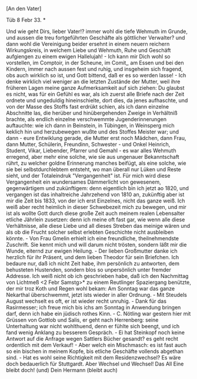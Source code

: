 [An den Vater]

 Tüb 8 Febr 33. <Freitag>*

Und wie geht Dirs, lieber Vater!? immer wohl die tiefe Wehmuth im Grunde, und aussen die treu fortgeführten Geschäfte als göttlicher Verwalter? und dann wohl die Vereinigung beider ersehnt in einem neuern reichern Wirkungskreis, in welchem Liebe und Wehmuth, Ruhe und Geschäft aufgiengen zu einem ewigen Hallelujah! - Ich kann mir Dich wohl so vorstellen, im Comptoir, in der Scheune, im Comit‚, am Essen und bei den Kindern, immer nach aussen fest und ruhig, und insgeheim sich fragend, obs auch wirklich so ist, und Gott bittend, daß er es so werden lasse! - Ich denke wirklich viel weniger an die letzten Zustände der Mutter, weil ihre früheren Lagen meine ganze Aufmerksamkeit auf sich ziehen: Du glaubst es nicht, was für ein Gefühl es war, als ich zuerst alle Briefe nach der Zeit ordnete und ungeduldig hineinschielte, dort dies, da jenes aufhaschte, und von der Masse des Stoffs fast erdrükt schien, als ich dann einzelne Abschnitte las, die herüber und hinübergehenden Zweige in Verhältniß brachte, als endlich einzelne verschwemmte Jugenderinnerungen auftauchte: wie ich dann in Beinstein, in Tübingen, in Weinsperg mich keklich hin und herzubewegen wußte und des Stoffes Meister war; und dann - eure Entwiklung gerade, die Mutter erst noch Mädchen, dann Frau, dann Mutter, Schülerin, Freundinn, Schwester - und Onkel Heinrich, Student, Vikar, Liebender, Pfarrer und Gemahl - es war alles Wehmuth erregend, aber mehr eine solche, wie sie aus ungenauer Bekanntschaft rührt, zu welcher goldne Erinnerung manches beifügt, als eine solche, wie sie bei selbstdurchlebtem entsteht, wo man überall nur Lüken und Reste sieht, und der Totaleindruk "Vergangenheit" ist. Für mich wird diese Vergangenheit ein wundersames Dämmerlicht von gewesenem, gegenwärtigem und zukünftigem: denn eigentlich bin ich jetzt ao 1820, und vergangen ist das inhaltreiche Jahrzehend von 1810 an, zukünftig aber ist mir die Zeit bis 1833, von der ich erst Einzelnes, nicht das ganze weiß. Ich weiß aber recht heimlich in dieser Schwebezeit mich zu bewegen, und mir ist als wollte Gott durch diese große Zeit auch meinem realen Lebensalter etliche Jährlein zusetzen: denn ich meine oft fast gar, wie wenn alle diese Verhältnisse, alle diese Liebe und all dieses Streben das meinige wären und als ob die Frucht solcher selbst erlebten Geschichte nicht ausbleiben könnte. - Von Frau Gmelin erhielt ich eine freundliche, theilnehmendste Zuschrift. Sie kennt mich und will darum nicht trösten, sondern läßt mir die Wunde, eiternd zur ewigen Heilung. - Der lieben Großmutter danke ich herzlich für ihr Präsent, und dem lieben Theodor für sein Briefchen. Ich bedaure nur, daß ich nicht Zeit habe, ihm persönlich zu antworten, dem behusteten Hustenden, sondern blos so unpersönlich unter fremder Addresse. Ich weiß nicht ob ich geschrieben habe, daß ich den Nachmittag von Lichtmeß <2 Febr Samstg>* zu einem Reutlinger Spaziergang benützte, der mir troz Koth und Regen wohl bekam: Am Sonntag war das ganze Nekarthal überschwemmt, jetzt ists wieder in aller Ordnung. - Mit Steudels August wechselt es oft, er ist wieder recht unruhig. - Dank für das Rasirmesser; ich freue mich bis ichs am Sonntag in Anwendung bringen darf, denn ich habe ein jüdisch rothes Kinn. - C. Nötling war gestern hier mit Grüssen von Gottlob und Salis, er geht nach Herrenberg: seine Unterhaltung war nicht wohlthuend, denn er fühlte sich beengt, und ich fand wenig Anklang zu besserem Gespräch. - Ei hat Steinkopf noch keine Antwort auf die Anfrage wegen Sattlers Bücher gesandt? es geht recht ordentlich mit dem Verkauf! - Aber welch ein Mischmasch: es ist fast auch so ein bischen in meinem Kopfe, bis etliche Geschäfte vollends abgethan sind. - Hat es wohl seine Richtigkeit mit dem Residenzwechsel? Es wäre doch bedauerlich für Stuttgardt. Aber Wechsel und Wechsel! Das All Eine bleibt doch!
 (und) Dein Hermann (bleibt auch)

